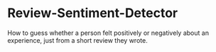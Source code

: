 # Review-Sentiment-Detector
How to guess whether a person felt positively or negatively about an experience, just from a short review they wrote. 
